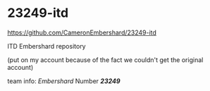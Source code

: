 # 23249-itd
https://github.com/CameronEmbershard/23249-itd

ITD Embershard repository

(put on my account because of the fact we couldn't get the original account)

team info: _Embershard_ Number **_23249_**

